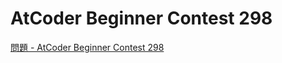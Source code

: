 AtCoder Beginner Contest 298
===

[問題 - AtCoder Beginner Contest 298](https://atcoder.jp/contests/abc298/tasks)
